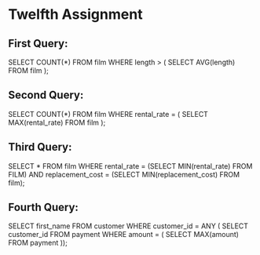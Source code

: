# Twelfth Assignment

## First Query:

SELECT COUNT(*) FROM film
WHERE length >
(
SELECT AVG(length) FROM film
);

## Second Query:

SELECT COUNT(*) FROM film
WHERE rental_rate =
(
SELECT MAX(rental_rate) FROM film
);

## Third Query:
SELECT * FROM film
WHERE rental_rate =
(SELECT MIN(rental_rate) FROM FILM)
AND replacement_cost =
(SELECT MIN(replacement_cost) FROM film);

## Fourth Query:
SELECT first_name FROM customer
WHERE customer_id = ANY
(
SELECT customer_id FROM payment WHERE amount =
(
SELECT MAX(amount) FROM payment
));
